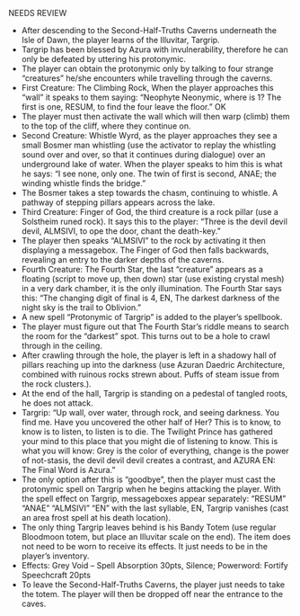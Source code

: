 NEEDS REVIEW 

- After descending to the Second-Half-Truths Caverns underneath the Isle of Dawn, the player learns of the Illuvitar, Targrip.
- Targrip has been blessed by Azura with invulnerability, therefore he can only be defeated by uttering his protonymic.
- The player can obtain the protonymic only by talking to four strange “creatures” he/she encounters while travelling through the caverns.
- First Creature: The Climbing Rock, When the player approaches this “wall” it speaks to them saying: “Neophyte Neonymic, where is 1? The first is one, RESUM, to find the four leave the floor.” OK
- The player must then activate the wall which will then warp (climb) them to the top of the cliff, where they continue on.
- Second Creature: Whistle Wyrd, as the player approaches they see a small Bosmer man whistling (use the activator to replay the whistling sound over and over, so that it continues during dialogue) over an underground lake of water. When the player speaks to him this is what he says: “I see none, only one. The twin of first is second, ANAE; the winding whistle finds the bridge.”
- The Bosmer takes a step towards the chasm, continuing to whistle. A pathway of stepping pillars appears across the lake.
- Third Creature: Finger of God, the third creature is a rock pillar (use a Solstheim runed rock). It says this to the player: “Three is the devil devil devil, ALMSIVI, to ope the door, chant the death-key.”
- The player then speaks “ALMSIVI” to the rock by activating it then displaying a messagebox. The Finger of God then falls backwards, revealing an entry to the darker depths of the caverns.
- Fourth Creature: The Fourth Star, the last “creature” appears as a floating (script to move up, then down) star (use existing crystal mesh) in a very dark chamber, it is the only illumination. The Fourth Star says this: “The changing digit of final is 4, EN, The darkest darkness of the night sky is the trail to Oblivion.”
- A new spell “Protonymic of Targrip” is added to the player’s spellbook.
- The player must figure out that The Fourth Star’s riddle means to search the room for the “darkest” spot. This turns out to be a hole to crawl through in the ceiling.
- After crawling through the hole, the player is left in a shadowy hall of pillars reaching up into the darkness (use Azuran Daedric Architecture, combined with ruinous rocks strewn about. Puffs of steam issue from the rock clusters.).
- At the end of the hall, Targrip is standing on a pedestal of tangled roots, he does not attack.
- Targrip: “Up wall, over water, through rock, and seeing darkness. You find me. Have you uncovered the other half of Her? This is to know, to know is to listen, to listen is to die. The Twilight Prince has gathered your mind to this place that you might die of listening to know. This is what you will know: Grey is the color of everything, change is the power of not-stasis, the devil devil devil creates a contrast, and AZURA EN: The Final Word is Azura.”
- The only option after this is “goodbye”, then the player must cast the protonymic spell on Targrip when he begins attacking the player. With the spell effect on Targrip, messageboxes appear separately: “RESUM” “ANAE” “ALMSIVI” “EN” with the last syllable, EN, Targrip vanishes (cast an area frost spell at his death location). 
- The only thing Targrip leaves behind is his Bandy Totem (use regular Bloodmoon totem, but place an Illuvitar scale on the end). The item does not need to be worn to receive its effects. It just needs to be in the player’s inventory.
- Effects: Grey Void – Spell Absorption 30pts, Silence; Powerword: Fortify Speechcraft 20pts
- To leave the Second-Half-Truths Caverns, the player just needs to take the totem. The player will then be dropped off near the entrance to the caves.